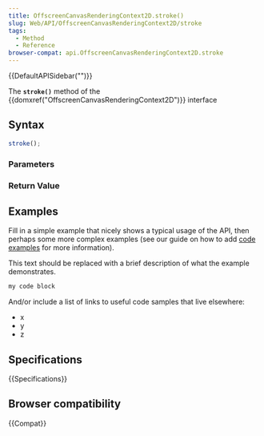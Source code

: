 ```yaml
---
title: OffscreenCanvasRenderingContext2D.stroke()
slug: Web/API/OffscreenCanvasRenderingContext2D/stroke
tags:
  - Method
  - Reference
browser-compat: api.OffscreenCanvasRenderingContext2D.stroke
---
```

{{DefaultAPISidebar("")}}

The **`stroke()`** method of the {{domxref("OffscreenCanvasRenderingContext2D")}} interface 

## Syntax

```js
stroke();
```

### Parameters



### Return Value



## Examples

Fill in a simple example that nicely shows a typical usage of the API, then perhaps some more complex examples (see our guide on how to add [code examples](/en-US/docs/MDN/Contribute/Structures/Code_examples) for more information).

This text should be replaced with a brief description of what the example demonstrates.

```js
my code block
```

And/or include a list of links to useful code samples that live elsewhere:

*   x
*   y
*   z

## Specifications

{{Specifications}}

## Browser compatibility

{{Compat}}

